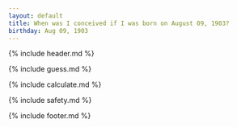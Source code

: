 ```yaml
---
layout: default
title: When was I conceived if I was born on August 09, 1903?
birthday: Aug 09, 1903
---
```


{% include header.md %}

{% include guess.md %}

{% include calculate.md %}

{% include safety.md %}

{% include footer.md %}



